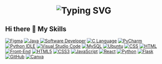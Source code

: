 <h1 align='center'>
  <img src="https://readme-typing-svg.demolab.com?font=Fira+Code&weight=600&size=22&pause=1000&color=3F90F7&random=false&width=700&lines=%F0%9F%91%8B+Hey+there!+Welcome+to+My+DevSpace+%F0%9F%92%BB;I+am+Sabareesh+%F0%9F%92%BC+Web+%26+Software+Developer;Bringing+Ideas+to+Life+Through+Code+%F0%9F%92%A1;Crafting+Responsive+Websites+with+HTML%2C+CSS%2C+JS+%E2%9C%A8;Building+Backends+with+Java+%7C+python+Flask+%F0%9F%94%A5;Problem+Solver+%7C+Tech+Explorer+%7C+Lifelong+Learner+%F0%9F%93%96;Code+Something+Amazing+%F0%9F%A4%96" alt="Typing SVG" />
</h1>



## Hi there 👋 My Skills
[![Figma](https://img.shields.io/badge/Figma-F24E1E?logo=figma&logoColor=white)](#)
[![Java](https://img.shields.io/badge/Java-%23121011.svg?logo=java&logoColor=white)](https://github.com/search?q=java)
[![Software Developer](https://img.shields.io/badge/Software%20Developer-%2300ADD8.svg?logo=codio&logoColor=white)](#)
[![C Language](https://img.shields.io/badge/C-%2300599C.svg?logo=c&logoColor=white)](https://github.com/search?q=c+language)
[![PyCharm](https://img.shields.io/badge/PyCharm-000?logo=pycharm&logoColor=fff)](#)
[![Python IDLE](https://img.shields.io/badge/Python%20IDLE-3776AB?logo=python&logoColor=fff)](#)
[![Visual Studio Code](https://custom-icon-badges.demolab.com/badge/Visual%20Studio%20Code-0078d7.svg?logo=vsc&logoColor=white)](#)
[![MySQL](https://img.shields.io/badge/MySQL-4479A1?logo=mysql&logoColor=fff)](#)
[![Ubuntu](https://img.shields.io/badge/Ubuntu-E95420?logo=ubuntu&logoColor=white)](#)
[![CSS](https://img.shields.io/badge/CSS-1572B6?logo=css3&logoColor=fff)](#)
[![HTML](https://img.shields.io/badge/HTML-%23E34F26.svg?logo=html5&logoColor=white)](#)
[![Front-End](https://img.shields.io/badge/Front--End-%23E34F26?logo=html5&logoColor=white)](#)
[![HTML5](https://img.shields.io/badge/HTML5-%23E34F26?logo=html5&logoColor=white)](#)
[![CSS3](https://img.shields.io/badge/CSS3-%231572B6?logo=css3&logoColor=white)](#)
[![JavaScript](https://img.shields.io/badge/JavaScript-%23F7DF1E?logo=javascript&logoColor=black)](#)
[![React](https://img.shields.io/badge/React-%2320232a?logo=react&logoColor=%2361DAFB)](#)
[![Python](https://img.shields.io/badge/Python-3776AB?logo=python&logoColor=fff)](#)
[![Flask](https://img.shields.io/badge/Flask-%23000.svg?logo=flask&logoColor=white)](#)
[![GitHub](https://img.shields.io/badge/GitHub-%23121011.svg?logo=github&logoColor=white)](#) 
[![Canva](https://img.shields.io/badge/Canva-%2300C4CC.svg?logo=canva&logoColor=white)](https://github.com/search?q=canva)

